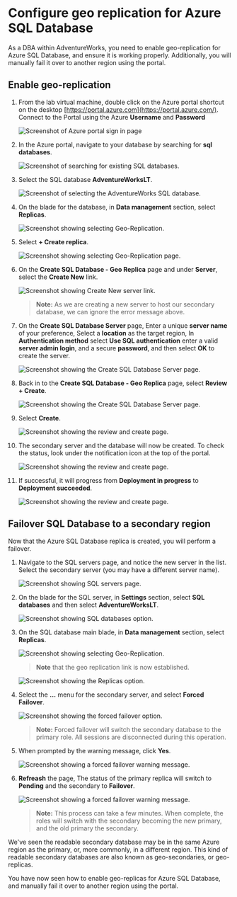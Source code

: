 # Configure geo replication for Azure SQL Database

As a DBA within AdventureWorks, you need to enable geo-replication for Azure SQL Database, and ensure it is working properly. Additionally, you will manually fail it over to another region using the portal.

## Enable geo-replication

1. From the lab virtual machine, double click on the Azure portal shortcut on the desktop [https://portal.azure.com](https://portal.azure.com/). Connect to the Portal using the Azure **Username** <inject key="AzureAdUserEmail"></inject> and **Password** <inject key="AzureAdUserPassword"></inject>

    ![Screenshot of Azure portal sign in page](../images/dp-300-lab14-01.png)

1. In the Azure portal, navigate to your database by searching for **sql databases**.

    ![Screenshot of searching for existing SQL databases.](../images/dp-300-lab14-02.png)

1. Select the SQL database **AdventureWorksLT**.

    ![Screenshot of selecting the AdventureWorks SQL database.](../images/dp-300-lab14-03.png)

1. On the blade for the database, in **Data management** section, select **Replicas**.

    ![Screenshot showing selecting Geo-Replication.](../images/dp-300-lab14-04.png)

1. Select **+ Create replica**.

    ![Screenshot showing selecting Geo-Replication page.](../images/dp-300-lab14-05.png)

1. On the **Create SQL Database - Geo Replica** page and under **Server**, select the **Create New** link.

    ![Screenshot showing Create New server link.](../images/lab14-dp-300-L6.png)

    
    >**Note:**  As we are creating a new server to host our secondary database, we can ignore the error message above.

1. On the **Create SQL Database Server** page, Enter a unique **server name** of your preference, Select a **location** as the target region, In **Authentication method** select **Use SQL authentication** enter a valid **server admin login**, and a secure **password**, and then select **OK** to create the server.

    ![Screenshot showing the Create SQL Database Server page.](../images/lab14-dp-300-L7.png)

1. Back in to the **Create SQL Database - Geo Replica** page, select **Review + Create**.

    ![Screenshot showing the Create SQL Database Server page.](../images/lab14-dp-300-L8.png)

1. Select **Create**.

    ![Screenshot showing the review and create page.](../images/lab14-dp-300-L9.png)

1. The secondary server and the database will now be created. To check the status, look under the notification icon at the top of the portal. 

    ![Screenshot showing the review and create page.](../images/lab14-dp-300-10.png)

1. If successful, it will progress from **Deployment in progress** to **Deployment succeeded**.

    ![Screenshot showing the review and create page.](../images/lab14-dp-300-11.png)

## Failover SQL Database to a secondary region

Now that the Azure SQL Database replica is created, you will perform a failover.

1. Navigate to the SQL servers page, and notice the new server in the list. Select the secondary server (you may have a different server name).

    ![Screenshot showing SQL servers page.](../images/lab14-dp-300-L1-1.png)

1. On the blade for the SQL server, in **Settings** section, select **SQL databases** and then select **AdventureWorksLT**.

    ![Screenshot showing SQL databases option.](../images/dp-300-lab14-13.png)

1. On the SQL database main blade, in **Data management** section, select **Replicas**.

    ![Screenshot showing selecting Geo-Replication.](../images/dp-300-lab14-14.png)

   > **Note** that the geo replication link is now established.

    ![Screenshot showing the Replicas option.](../images/lab14-dp-300-L1-4.png)

1. Select the **...** menu for the secondary server, and select **Forced Failover**.

    ![Screenshot showing the forced failover option.](../images/lab14-dp-300-L1-5.png)

    
    > **Note:** Forced failover will switch the secondary database to the primary role. All sessions are disconnected during this operation.

1. When prompted by the warning message, click **Yes**.

    ![Screenshot showing a forced failover warning message.](../images/lab14-dp-300-L1-6.png)

1. **Refreash** the page, The status of the primary replica will switch to **Pending** and the secondary to **Failover**. 

    ![Screenshot showing a forced failover warning message.](../images/lab14-dp-300-L1-7.png)

    
    > **Note:** This process can take a few minutes. When complete, the roles will switch with the secondary becoming the new primary, and the old primary the secondary.

We've seen the readable secondary database may be in the same Azure region as the primary, or, more commonly, in a different region. This kind of readable secondary databases are also known as geo-secondaries, or geo-replicas.

You have now seen how to enable geo-replicas for Azure SQL Database, and manually fail it over to another region using the portal.
